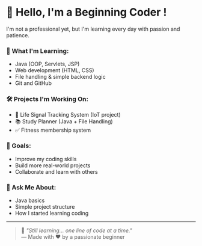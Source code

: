 # 👋 Hello, I'm a Beginning Coder !

I'm not a professional yet, but I'm learning every day with passion and patience.

### 🌱 What I'm Learning:
- Java (OOP, Servlets, JSP)
- Web development (HTML, CSS)
- File handling & simple backend logic
- Git and GitHub

### 🛠️ Projects I'm Working On:
- 💪 Life Signal Tracking System (IoT project)
- 📚 Study Planner (Java + File Handling)
- ✅ Fitness membership system 

### 🚀 Goals:
- Improve my coding skills
- Build more real-world projects
- Collaborate and learn with others

### 💬 Ask Me About:
- Java basics
- Simple project structure
- How I started learning coding

---

> 📌 _"Still learning... one line of code at a time."_  
> — Made with ❤️ by a passionate beginner


